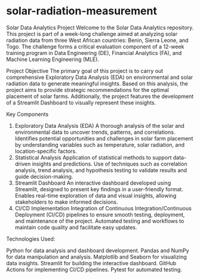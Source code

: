 # solar-radiation-measurement
Solar Data Analytics Project
Welcome to the Solar Data Analytics repository. This project is part of a week-long challenge aimed at analyzing solar radiation data from three West African countries: Benin, Sierra Leone, and Togo. The challenge forms a critical evaluation component of a 12-week training program in Data Engineering (DE), Financial Analytics (FA), and Machine Learning Engineering (MLE).

Project Objective
The primary goal of this project is to carry out comprehensive Exploratory Data Analysis (EDA) on environmental and solar radiation data to generate meaningful insights. Based on this analysis, the project aims to provide strategic recommendations for the optimal placement of solar farms. Additionally, the project features the development of a Streamlit Dashboard to visually represent these insights.

Key Components
1. Exploratory Data Analysis (EDA)
A thorough analysis of the solar and environmental data to uncover trends, patterns, and correlations.
Identifies potential opportunities and challenges in solar farm placement by understanding variables such as temperature, solar radiation, and location-specific factors.
2. Statistical Analysis
Application of statistical methods to support data-driven insights and predictions.
Use of techniques such as correlation analysis, trend analysis, and hypothesis testing to validate results and guide decision-making.
3. Streamlit Dashboard
An interactive dashboard developed using Streamlit, designed to present key findings in a user-friendly format.
Enables real-time exploration of data and visual insights, allowing stakeholders to make informed decisions.
4. CI/CD Implementation
Integration of Continuous Integration/Continuous Deployment (CI/CD) pipelines to ensure smooth testing, deployment, and maintenance of the project.
Automated testing and workflows to maintain code quality and facilitate easy updates.

Technologies Used:

Python for data analysis and dashboard development.
Pandas and NumPy for data manipulation and analysis.
Matplotlib and Seaborn for visualizing data insights.
Streamlit for building the interactive dashboard.
GitHub Actions for implementing CI/CD pipelines.
Pytest for automated testing.
